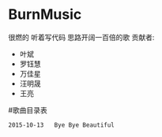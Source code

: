 # BurnMusic
很燃的 听着写代码  思路开阔一百倍的歌
贡献者: 

* 叶斌
* 罗钰慧
* 万佳星
* 汪明晟
* 王亮

#歌曲目录表

`2015-10-13   Bye Bye Beautiful`

